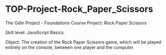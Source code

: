 # TOP-Project-Rock_Paper_Scissors
 The Odin Project - Foundations Course Project: Rock Paper Scissors

Skill level: JavaScript Basics.

Object: The creation of the Rock Paper Scissors game, which will be played entirely on the console, between one player and the computer.
